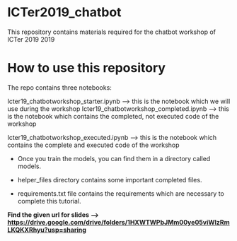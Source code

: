 # ICTer2019_chatbot
This repository contains materials required for the chatbot workshop of ICTer 2019 2019

# How to use this repository
The repo contains three notebooks:

Icter19_chatbotworkshop_starter.ipynb --> this is the notebook which we will use during the workshop
Icter19_chatbotworkshop_completed.ipynb --> this is the notebook which contains the completed, not executed code of the workshop

Icter19_chatbotworkshop_executed.ipynb --> this is the notebook which contains the complete and executed code of the workshop

 - Once you train the models, you can find them in a directory called models.

 - helper_files directory contains some important completed files.

 - requirements.txt file contains the requirements which are necessary to complete this tutorial.


**Find the given url for slides --> https://drive.google.com/drive/folders/1HXWTWPbJMm00ye05viWlzRmLKQKXRhyu?usp=sharing**
